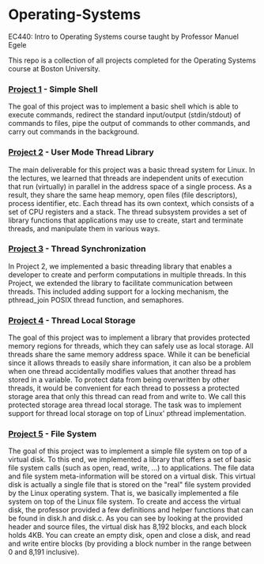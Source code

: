 # Operating-Systems
EC440: Intro to Operating Systems course
taught by Professor Manuel Egele

This repo is a collection of all projects completed for the Operating Systems course at Boston University. 

### [Project 1](./project1) - Simple Shell
The goal of this project was to implement a basic shell which is able to execute commands, redirect the
standard input/output (stdin/stdout) of commands to files, pipe the output of commands to other
commands, and carry out commands in the background.

### [Project 2](./project2) - User Mode Thread Library
The main deliverable for this project was a basic thread system for Linux. In the lectures, we
learned that threads are independent units of execution that run (virtually) in parallel in the
address space of a single process. As a result, they share the same heap memory, open files
(file descriptors), process identifier, etc. Each thread has its own context, which consists of a set
of CPU registers and a stack. The thread subsystem provides a set of library functions that
applications may use to create, start and terminate threads, and manipulate them in various
ways.

### [Project 3](./project3) - Thread Synchronization
In Project 2, we implemented a basic threading library that enables a developer to create and
perform computations in multiple threads. In this Project, we extended the library to
facilitate communication between threads. This included adding support for a locking mechanism, the pthread_join POSIX thread function, and semaphores.

### [Project 4](./project4) - Thread Local Storage
The goal of this project was to implement a library that provides protected memory regions for
threads, which they can safely use as local storage. All threads share the
same memory address space. While it can be beneficial since it allows threads to easily share
information, it can also be a problem when one thread accidentally modifies values that
another thread has stored in a variable. To protect data from being overwritten by other
threads, it would be convenient for each thread to possess a protected storage area that only
this thread can read from and write to. We call this protected storage area thread local
storage. The task was to implement support for thread local storage on top of Linux' pthread implementation.

### [Project 5](./project5) - File System
The goal of this project was to implement a simple file system on top of a virtual disk. To this end,
we implemented a library that offers a set of basic file system calls (such as open, read,
write, ...) to applications. The file data and file system meta-information will be stored on a
virtual disk. This virtual disk is actually a single file that is stored on the "real" file system
provided by the Linux operating system. That is, we basically implemented a file
system on top of the Linux file system.
To create and access the virtual disk, the professor provided a few definitions and helper functions
that can be found in disk.h and disk.c. As you can see by looking at the provided header and source
files, the virtual disk has 8,192 blocks, and each block holds 4KB. You can create an empty
disk, open and close a disk, and read and write entire blocks (by providing a block number in
the range between 0 and 8,191 inclusive).
